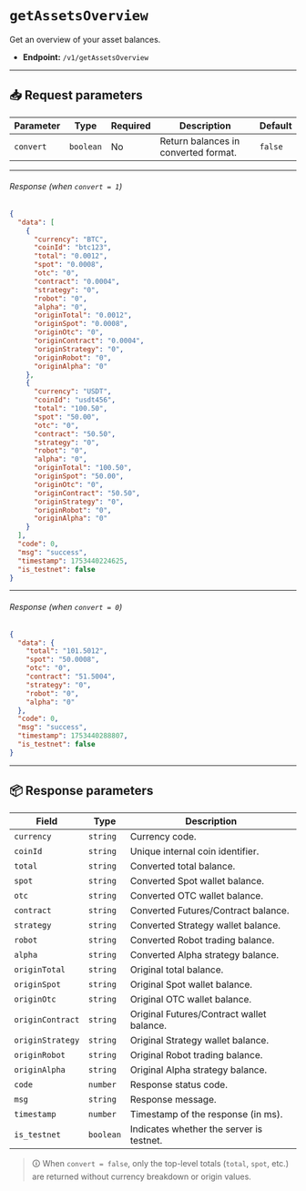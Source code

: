 # `getAssetsOverview`

Get an overview of your asset balances.

- **Endpoint:** `/v1/getAssetsOverview`

---

## 📥 Request parameters

| **Parameter** | **Type**  | **Required** | **Description**                       | **Default** |
|---------------|-----------|--------------|---------------------------------------|-------------|
| `convert`     | `boolean` | No           | Return balances in converted format. | `false`     |

---

###### Response (when `convert = 1`)

```json
{
  "data": [
    {
      "currency": "BTC",
      "coinId": "btc123",
      "total": "0.0012",
      "spot": "0.0008",
      "otc": "0",
      "contract": "0.0004",
      "strategy": "0",
      "robot": "0",
      "alpha": "0",
      "originTotal": "0.0012",
      "originSpot": "0.0008",
      "originOtc": "0",
      "originContract": "0.0004",
      "originStrategy": "0",
      "originRobot": "0",
      "originAlpha": "0"
    },
    {
      "currency": "USDT",
      "coinId": "usdt456",
      "total": "100.50",
      "spot": "50.00",
      "otc": "0",
      "contract": "50.50",
      "strategy": "0",
      "robot": "0",
      "alpha": "0",
      "originTotal": "100.50",
      "originSpot": "50.00",
      "originOtc": "0",
      "originContract": "50.50",
      "originStrategy": "0",
      "originRobot": "0",
      "originAlpha": "0"
    }
  ],
  "code": 0,
  "msg": "success",
  "timestamp": 1753440224625,
  "is_testnet": false
}
```

---

###### Response (when `convert = 0`)

```json
{
  "data": {
    "total": "101.5012",
    "spot": "50.0008",
    "otc": "0",
    "contract": "51.5004",
    "strategy": "0",
    "robot": "0",
    "alpha": "0"
  },
  "code": 0,
  "msg": "success",
  "timestamp": 1753440288807,
  "is_testnet": false
}
```

---

## 📦 Response parameters

| **Field**            | **Type**   | **Description**                            |
|----------------------|------------|--------------------------------------------|
| `currency`           | `string`   | Currency code.                             |
| `coinId`             | `string`   | Unique internal coin identifier.           |
| `total`              | `string`   | Converted total balance.                   |
| `spot`               | `string`   | Converted Spot wallet balance.             |
| `otc`                | `string`   | Converted OTC wallet balance.              |
| `contract`           | `string`   | Converted Futures/Contract balance.        |
| `strategy`           | `string`   | Converted Strategy wallet balance.         |
| `robot`              | `string`   | Converted Robot trading balance.           |
| `alpha`              | `string`   | Converted Alpha strategy balance.          |
| `originTotal`        | `string`   | Original total balance.                    |
| `originSpot`         | `string`   | Original Spot wallet balance.              |
| `originOtc`          | `string`   | Original OTC wallet balance.               |
| `originContract`     | `string`   | Original Futures/Contract wallet balance.  |
| `originStrategy`     | `string`   | Original Strategy wallet balance.          |
| `originRobot`        | `string`   | Original Robot trading balance.            |
| `originAlpha`        | `string`   | Original Alpha strategy balance.           |
| `code`               | `number`   | Response status code.                      |
| `msg`                | `string`   | Response message.                          |
| `timestamp`          | `number`   | Timestamp of the response (in ms).         |
| `is_testnet`         | `boolean`  | Indicates whether the server is testnet.   |

> 🛈 When `convert = false`, only the top-level totals (`total`, `spot`, etc.) are returned without currency breakdown or origin values.
